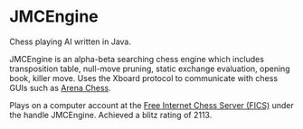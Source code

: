 # JMCEngine
Chess playing AI written in Java.

JMCEngine is an alpha-beta searching chess engine which includes transposition table, null-move pruning, static exchange evaluation, opening book, killer move. Uses the Xboard protocol to communicate with chess GUIs such as [Arena Chess](http://www.playwitharena.com/).

Plays on a computer account at the [Free Internet Chess Server (FICS)](http://www.freechess.org/) under the handle JMCEngine. Achieved a blitz rating of 2113.

